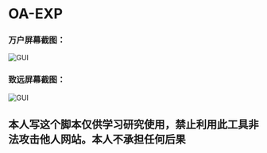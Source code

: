 # OA-EXP
### 万户屏幕截图：
![GUI](https://xiaobai-src.oss-cn-hangzhou.aliyuncs.com/Github/ezOFFICE/ezOFFICE-GUI.png)

### 致远屏幕截图：
![GUI](https://xiaobai-src.oss-cn-hangzhou.aliyuncs.com/Github/Seeyon/Seeyon.png)
## 本人写这个脚本仅供学习研究使用，禁止利用此工具非法攻击他人网站。本人不承担任何后果
